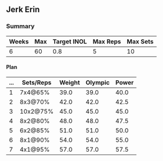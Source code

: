 ## Jerk Erin

### Summary

Weeks | Max | Target INOL | Max Reps | Max Sets
--- | --- | --- | --- | ---
6 | 60 | 0.8 | 5 | 10

#### Plan

 ... | Sets/Reps | Weight | Olympic | Power
--- | --- | --- | --- | ---
1 | 7x4@65% | 39.0 | 39.0 | 40.0
2 | 8x3@70% | 42.0 | 42.0 | 42.5
3 | 10x2@75% | 45.0 | 45.0 | 45.0
4 | 8x2@80% | 48.0 | 48.0 | 47.5
5 | 6x2@85% | 51.0 | 51.0 | 50.0
6 | 8x1@90% | 54.0 | 54.0 | 55.0
7 | 4x1@95% | 57.0 | 57.0 | 57.5

